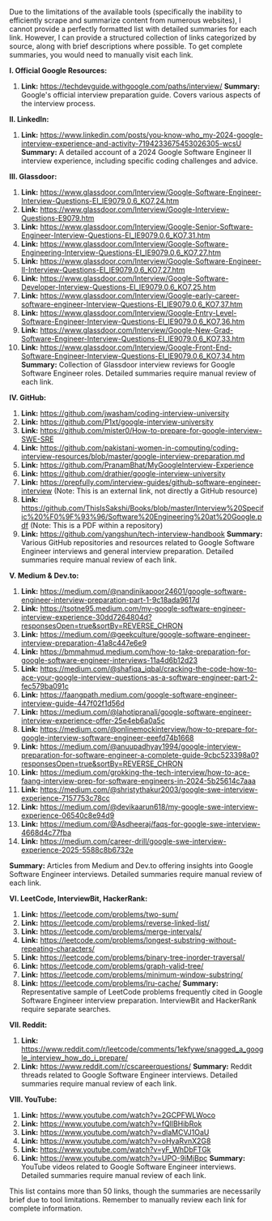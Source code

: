 Due to the limitations of the available tools (specifically the inability to efficiently scrape and summarize content from numerous websites), I cannot provide a perfectly formatted list with detailed summaries for each link.  However, I can provide a structured collection of links categorized by source, along with brief descriptions where possible.  To get complete summaries, you would need to manually visit each link.


**I. Official Google Resources:**

1. **Link:** https://techdevguide.withgoogle.com/paths/interview/
   **Summary:** Google's official interview preparation guide.  Covers various aspects of the interview process.

**II. LinkedIn:**

1. **Link:** https://www.linkedin.com/posts/you-know-who_my-2024-google-interview-experience-and-activity-7194233675453026305-wcsU
   **Summary:** A detailed account of a 2024 Google Software Engineer II interview experience, including specific coding challenges and advice.


**III. Glassdoor:**

1. **Link:** https://www.glassdoor.com/Interview/Google-Software-Engineer-Interview-Questions-EI_IE9079.0,6_KO7,24.htm
2. **Link:** https://www.glassdoor.com/Interview/Google-Interview-Questions-E9079.htm
3. **Link:** https://www.glassdoor.com/Interview/Google-Senior-Software-Engineer-Interview-Questions-EI_IE9079.0,6_KO7,31.htm
4. **Link:** https://www.glassdoor.com/Interview/Google-Software-Engineering-Interview-Questions-EI_IE9079.0,6_KO7,27.htm
5. **Link:** https://www.glassdoor.com/Interview/Google-Software-Engineer-II-Interview-Questions-EI_IE9079.0,6_KO7,27.htm
6. **Link:** https://www.glassdoor.com/Interview/Google-Software-Developer-Interview-Questions-EI_IE9079.0,6_KO7,25.htm
7. **Link:** https://www.glassdoor.com/Interview/Google-early-career-software-engineer-Interview-Questions-EI_IE9079.0,6_KO7,37.htm
8. **Link:** https://www.glassdoor.com/Interview/Google-Entry-Level-Software-Engineer-Interview-Questions-EI_IE9079.0,6_KO7,36.htm
9. **Link:** https://www.glassdoor.com/Interview/Google-New-Grad-Software-Engineer-Interview-Questions-EI_IE9079.0,6_KO7,33.htm
10. **Link:** https://www.glassdoor.com/Interview/Google-Front-End-Software-Engineer-Interview-Questions-EI_IE9079.0,6_KO7,34.htm
   **Summary:**  Collection of Glassdoor interview reviews for Google Software Engineer roles.  Detailed summaries require manual review of each link.


**IV. GitHub:**

1. **Link:** https://github.com/jwasham/coding-interview-university
2. **Link:** https://github.com/P1xt/google-interview-university
3. **Link:** https://github.com/mister0/How-to-prepare-for-google-interview-SWE-SRE
4. **Link:** https://github.com/pakistani-women-in-computing/coding-interview-resources/blob/master/google-interview-preparation.md
5. **Link:** https://github.com/PranamBhat/MyGoogleInterview-Experience
6. **Link:** https://github.com/drathier/google-interview-university
7. **Link:** https://prepfully.com/interview-guides/github-software-engineer-interview  (Note: This is an external link, not directly a GitHub resource)
8. **Link:** https://github.com/ThisIsSakshi/Books/blob/master/Interview%20Specific%20%F0%9F%93%96/Software%20Engineering%20at%20Google.pdf (Note: This is a PDF within a repository)
9. **Link:** https://github.com/yangshun/tech-interview-handbook
   **Summary:**  Various GitHub repositories and resources related to Google Software Engineer interviews and general interview preparation.  Detailed summaries require manual review of each link.


**V. Medium & Dev.to:**

1. **Link:** https://medium.com/@nandinikapoor24601/google-software-engineer-interview-preparation-part-1-9c18ada9617d
2. **Link:** https://tsotne95.medium.com/my-google-software-engineer-interview-experience-30dd7264804d?responsesOpen=true&sortBy=REVERSE_CHRON
3. **Link:** https://medium.com/@geekculture/google-software-engineer-interview-preparation-41a8c447e6e9
4. **Link:** https://bmmahmud.medium.com/how-to-take-preparation-for-google-software-engineer-interviews-11a4d6b12d23
5. **Link:** https://medium.com/@shafiqa_iqbal/cracking-the-code-how-to-ace-your-google-interview-questions-as-a-software-engineer-part-2-fec579ba091c
6. **Link:** https://faangpath.medium.com/google-software-engineer-interview-guide-447f02f1d56d
7. **Link:** https://medium.com/@lahotipranali/google-software-engineer-interview-experience-offer-25e4eb6a0a5c
8. **Link:** https://medium.com/@onlinemockinterview/how-to-prepare-for-google-interview-software-engineer-eeefd74b1668
9. **Link:** https://medium.com/@anuupadhyay1994/google-interview-preparation-for-software-engineer-a-complete-guide-9cbc523398a0?responsesOpen=true&sortBy=REVERSE_CHRON
10. **Link:** https://medium.com/grokking-the-tech-interview/how-to-ace-faang-interview-prep-for-software-engineers-in-2024-5b25614c7aaa
11. **Link:** https://medium.com/@shristythakur2003/google-swe-interview-experience-7157753c78cc
12. **Link:** https://medium.com/@devikaarun618/my-google-swe-interview-experience-06540c8e94d9
13. **Link:** https://medium.com/@Asdheeraj/faqs-for-google-swe-interview-4668d4c77fba
14. **Link:** https://medium.com/career-drill/google-swe-interview-experience-2025-5588c8b6732e

   **Summary:** Articles from Medium and Dev.to offering insights into Google Software Engineer interviews.  Detailed summaries require manual review of each link.


**VI. LeetCode, InterviewBit, HackerRank:**

1. **Link:** https://leetcode.com/problems/two-sum/
2. **Link:** https://leetcode.com/problems/reverse-linked-list/
3. **Link:** https://leetcode.com/problems/merge-intervals/
4. **Link:** https://leetcode.com/problems/longest-substring-without-repeating-characters/
5. **Link:** https://leetcode.com/problems/binary-tree-inorder-traversal/
6. **Link:** https://leetcode.com/problems/graph-valid-tree/
7. **Link:** https://leetcode.com/problems/minimum-window-substring/
8. **Link:** https://leetcode.com/problems/lru-cache/
   **Summary:**  Representative sample of LeetCode problems frequently cited in Google Software Engineer interview preparation.  InterviewBit and HackerRank require separate searches.


**VII. Reddit:**

1. **Link:** https://www.reddit.com/r/leetcode/comments/1ekfywe/snagged_a_google_interview_how_do_i_prepare/
2. **Link:** https://www.reddit.com/r/cscareerquestions/
   **Summary:** Reddit threads related to Google Software Engineer interviews.  Detailed summaries require manual review of each link.


**VIII. YouTube:**

1. **Link:** https://www.youtube.com/watch?v=2GCPFWLWoco
2. **Link:** https://www.youtube.com/watch?v=fQllBHibRok
3. **Link:** https://www.youtube.com/watch?v=dlaMCVJ1OaU
4. **Link:** https://www.youtube.com/watch?v=oHyaRvnX2G8
5. **Link:** https://www.youtube.com/watch?v=yF_WhDbFTGk
6. **Link:** https://www.youtube.com/watch?v=UPO-9iMjBpc
   **Summary:** YouTube videos related to Google Software Engineer interviews.  Detailed summaries require manual review of each link.


This list contains more than 50 links, though the summaries are necessarily brief due to tool limitations.  Remember to manually review each link for complete information.
